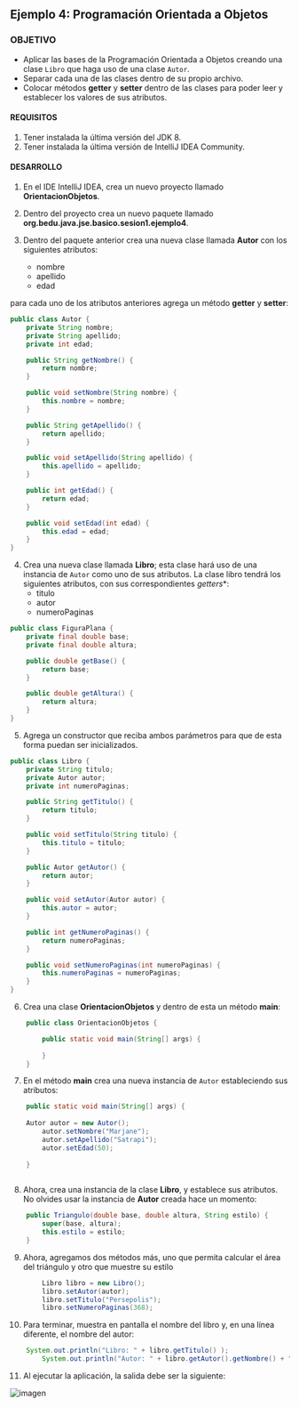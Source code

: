 ## Ejemplo 4: Programación Orientada a Objetos

### OBJETIVO

- Aplicar las bases de la Programación Orientada a Objetos creando una clase `Libro` que haga uso de una clase `Autor`.
- Separar cada una de las clases dentro de su propio archivo.
- Colocar métodos **getter** y **setter** dentro de las clases para poder leer y establecer los valores de sus atributos.

#### REQUISITOS

1. Tener instalada la última versión del JDK 8.
2. Tener instalada la última versión de IntelliJ IDEA Community.


#### DESARROLLO

1. En el IDE IntelliJ IDEA, crea un nuevo proyecto llamado **OrientacionObjetos**.

2. Dentro del proyecto crea un nuevo paquete llamado **org.bedu.java.jse.basico.sesion1.ejemplo4**.

3. Dentro del paquete anterior crea una nueva clase llamada **Autor** con los siguientes atributos:
	- nombre
	- apellido
	- edad

para cada uno de los atributos anteriores agrega un método **getter** y **setter**:

```java
public class Autor {
    private String nombre;
    private String apellido;
    private int edad;

    public String getNombre() {
        return nombre;
    }

    public void setNombre(String nombre) {
        this.nombre = nombre;
    }

    public String getApellido() {
        return apellido;
    }

    public void setApellido(String apellido) {
        this.apellido = apellido;
    }

    public int getEdad() {
        return edad;
    }

    public void setEdad(int edad) {
        this.edad = edad;
    }
}
```

4. Crea una nueva clase llamada **Libro**; esta clase hará uso de una instancia de `Autor` como uno de sus atributos. La clase libro tendrá los siguientes atributos, con sus correspondientes *getters**:
	 - titulo
	 - autor
	 - numeroPaginas

```java
public class FiguraPlana {
    private final double base;
    private final double altura;

    public double getBase() {
        return base;
    }

    public double getAltura() {
        return altura;
    }
}
```

5. Agrega un constructor que reciba ambos parámetros para que de esta forma puedan ser inicializados.

```java
public class Libro {
    private String titulo;
    private Autor autor;
    private int numeroPaginas;

    public String getTitulo() {
        return titulo;
    }

    public void setTitulo(String titulo) {
        this.titulo = titulo;
    }

    public Autor getAutor() {
        return autor;
    }

    public void setAutor(Autor autor) {
        this.autor = autor;
    }

    public int getNumeroPaginas() {
        return numeroPaginas;
    }

    public void setNumeroPaginas(int numeroPaginas) {
        this.numeroPaginas = numeroPaginas;
    }
}
```

6. Crea una clase **OrientacionObjetos** y dentro de esta un método **main**:
```java
	public class OrientacionObjetos {

		public static void main(String[] args) {
	
		}
	}
```

7. En el método **main** crea una nueva instancia de `Autor` estableciendo sus atributos:

```java
    public static void main(String[] args) {
        
	Autor autor = new Autor();
        autor.setNombre("Marjane");
        autor.setApellido("Satrapi");
        autor.setEdad(50);
	
    }
	
```

8. Ahora, crea una instancia de la clase **Libro**, y establece sus atributos. No olvides usar la instancia de **Autor** creada hace un momento:

```java
    public Triangulo(double base, double altura, String estilo) {
        super(base, altura);
        this.estilo = estilo;
    }
```

9. Ahora, agregamos dos métodos más, uno que permita calcular el área del triángulo y otro que muestre su estilo

```java
        Libro libro = new Libro();
        libro.setAutor(autor);
        libro.setTitulo("Persepolis");
        libro.setNumeroPaginas(368);
```

10. Para terminar, muestra en pantalla el nombre del libro y, en una línea diferente, el nombre del autor:

```java
	System.out.println("Libro: " + libro.getTitulo() );
        System.out.println("Autor: " + libro.getAutor().getNombre() + " " + libro.getAutor().getApellido());
```

11. Al ejecutar la aplicación, la salida debe ser la siguiente:

![imagen](img/img_01.jpg)
